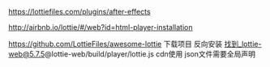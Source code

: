 https://lottiefiles.com/plugins/after-effects

http://airbnb.io/lottie/#/web?id=html-player-installation

https://github.com/LottieFiles/awesome-lottie
下载项目  反向安装  找到_lottie-web@5.7.5@lottie-web/build/player/lottie.js
cdn使用
json文件需要全局声明



